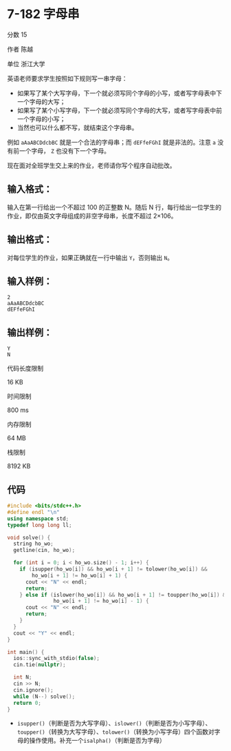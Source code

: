 # **7-182 字母串**

分数 15

作者 陈越

单位 浙江大学

英语老师要求学生按照如下规则写一串字母：

- 如果写了某个大写字母，下一个就必须写同个字母的小写，或者写字母表中下一个字母的大写；
- 如果写了某个小写字母，下一个就必须写同个字母的大写，或者写字母表中前一个字母的小写；
- 当然也可以什么都不写，就结束这个字母串。

例如 `aAaABCDdcbBC` 就是一个合法的字母串；而 `dEFfeFGhI` 就是非法的。注意 `a` 没有前一个字母， `Z` 也没有下一个字母。

现在面对全班学生交上来的作业，老师请你写个程序自动批改。

## 输入格式：

输入在第一行给出一个不超过 100 的正整数 N。随后 N 行，每行给出一位学生的作业，即仅由英文字母组成的非空字母串，长度不超过 2×106。

## 输出格式：

对每位学生的作业，如果正确就在一行中输出 `Y`，否则输出 `N`。

## 输入样例：

```in
2
aAaABCDdcbBC
dEFfeFGhI
```

## 输出样例：

```out
Y
N
```

代码长度限制

16 KB

时间限制

800 ms

内存限制

64 MB

栈限制

8192 KB

## 代码

```cpp
#include <bits/stdc++.h>
#define endl "\n"
using namespace std;
typedef long long ll;

void solve() {
  string ho_wo;
  getline(cin, ho_wo);

  for (int i = 0; i < ho_wo.size() - 1; i++) {
    if (isupper(ho_wo[i]) && ho_wo[i + 1] != tolower(ho_wo[i]) &&
        ho_wo[i + 1] != ho_wo[i] + 1) {
      cout << "N" << endl;
      return;
    } else if (islower(ho_wo[i]) && ho_wo[i + 1] != toupper(ho_wo[i]) &&
               ho_wo[i + 1] != ho_wo[i] - 1) {
      cout << "N" << endl;
      return;
    }
  }
  cout << "Y" << endl;
}

int main() {
  ios::sync_with_stdio(false);
  cin.tie(nullptr);

  int N;
  cin >> N;
  cin.ignore();
  while (N--) solve();
  return 0;
}
```

- `isupper()`（判断是否为大写字母）、`islower()`（判断是否为小写字母）、`toupper()`（转换为大写字母）、`tolower()`（转换为小写字母）四个函数对字母的操作使用。补充一个`isalpha()`（判断是否为字母）